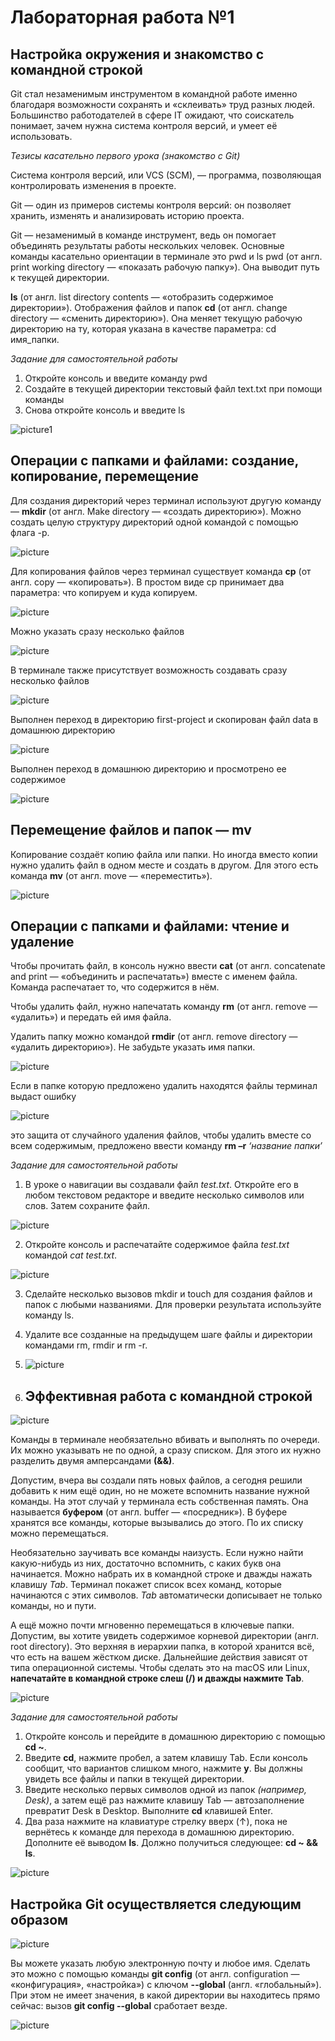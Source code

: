 # Лабораторная работа №1

## Настройка окружения и знакомство с командной строкой

Git стал незаменимым инструментом в командной работе именно благодаря возможности сохранять и «склеивать» труд разных людей. Большинство работодателей в сфере IT ожидают, что соискатель понимает, зачем нужна система контроля версий, и умеет её использовать.

*Тезисы касательно первого урока (знакомство с Git)*

Система контроля версий, или VCS (SCM), — программа, позволяющая контролировать изменения в проекте.

Git — один из примеров системы контроля версий: он позволяет хранить, изменять и анализировать историю проекта.

Git — незаменимый в команде инструмент, ведь он помогает объединять результаты работы нескольких человек.
Основные команды касательно ориентации в терминале это pwd и ls pwd (от англ. print working directory — «показать рабочую папку»). Она выводит путь к текущей директории.

**ls** (от англ. list directory contents — «отобразить содержимое директории»). Отображения файлов и папок
**cd** (от англ. change directory — «сменить директорию»). Она меняет текущую рабочую директорию на ту, которая указана в качестве параметра: cd имя_папки.

*Задание для самостоятельной работы*

1.	Откройте консоль и введите команду pwd
2.	Создайте в текущей директории текстовый файл text.txt при помощи команды
3.	Снова откройте консоль и введите ls
   
   ![picture1](img/image01.png)

## Операции с папками и файлами: создание, копирование, перемещение

Для создания директорий через терминал используют другую команду
—	**mkdir** (от англ. Make directory — «создать директорию»).
Можно создать целую структуру директорий одной командой с помощью флага -p.
 
![picture](img/image02.png)

Для копирования файлов через терминал существует команда **cp** (от англ. copy
—	«копировать»). В простом виде cp принимает два параметра: что копируем и куда копируем.

 ![picture](img/image03.png)

Можно указать сразу несколько файлов

![picture](img/image04.png)

В терминале также присутствует возможность создавать сразу несколько файлов
 
![picture](img/image05.png)

Выполнен переход в директорию first-project и скопирован файл data в домашнюю директорию
 
![picture](img/image06.png)

Выполнен	переход	в	домашнюю	директорию	и	просмотрено	ее содержимое

![picture](img/image07.png)

## Перемещение файлов и папок — mv

Копирование создаёт копию файла или папки. Но иногда вместо копии нужно удалить файл в одном месте и создать в другом. Для этого есть команда **mv** (от англ. move — «переместить»).
 
![picture](img/image08.png)

## Операции с папками и файлами: чтение и удаление

Чтобы прочитать файл, в консоль нужно ввести **cat** (от англ. concatenate and print — «объединить и распечатать») вместе с именем файла. Команда распечатает то, что содержится в нём.

Чтобы удалить файл, нужно напечатать команду **rm** (от англ. remove —
«удалить») и передать ей имя файла.

Удалить папку можно командой **rmdir** (от англ. remove directory —
«удалить директорию»). Не забудьте указать имя папки.

![picture](img/image09.png)

Если в папке которую предложено удалить находятся файлы терминал выдаст ошибку

![picture](img/image10.png)
 
это защита от случайного удаления файлов, чтобы удалить вместе со всем содержимым, предложено ввести команду **rm –r** *‘название папки’*

*Задание для самостоятельной работы*

1.	В уроке о навигации вы создавали файл *test.txt*. Откройте его в любом текстовом редакторе и введите несколько символов или слов. Затем
сохраните файл.
 
 ![picture](img/image11.png)

2.	Откройте консоль и распечатайте содержимое файла *test.txt* командой *cat test.txt*.

 ![picture](img/image12.png)

3.	Сделайте несколько вызовов mkdir и touch для создания файлов и папок с любыми названиями. Для проверки результата используйте команду ls.
4.	Удалите все созданные на предыдущем шаге файлы и директории командами rm, rmdir и rm -r.

5.	![picture](img/image13.png)

6.	## Эффективная работа с командной строкой

 ![picture](img/image14.png)
 
Команды в терминале необязательно вбивать и выполнять по очереди. Их можно указывать не по одной, а сразу списком. Для этого их нужно разделить двумя амперсандами **(&&)**. 

Допустим, вчера вы создали пять новых файлов, а сегодня решили добавить к ним ещё один, но не можете вспомнить название нужной команды. На этот случай у терминала есть собственная память. Она называется **буфером** (от англ. buffer — «посредник»). В буфере хранятся все команды, которые вызывались до этого. По их списку можно перемещаться.

Необязательно заучивать все команды наизусть. Если нужно найти какую-нибудь из них, достаточно вспомнить, с каких букв она начинается. Можно набрать их в командной строке и дважды нажать клавишу *Tab*. Терминал покажет список всех команд, которые начинаются с этих символов. *Tab* автоматически дописывает не только команды, но и пути.

А ещё можно почти мгновенно перемещаться в ключевые папки. Допустим, вы хотите увидеть содержимое корневой директории (англ. root directory). Это верхняя в иерархии папка, в которой хранится всё, что есть на вашем жёстком диске. Дальнейшие действия зависят от типа операционной системы. Чтобы сделать это на macOS или Linux, **напечатайте в командной строке слеш (/) и дважды нажмите Tab**.
 
![picture](img/image15.png)

*Задание для самостоятельной работы*

1.	Откройте консоль и перейдите в домашнюю директорию с помощью **cd ~**.
2.	Введите **cd**, нажмите пробел, а затем клавишу Tab. Если консоль сообщит, что вариантов слишком много, нажмите **y**. Вы должны увидеть все файлы и папки в текущей директории.
3.	Введите несколько первых символов одной из папок *(например, Desk)*, а затем ещё раз нажмите клавишу Tab — автозаполнение превратит Desk в Desktop. Выполните **cd** клавишей Enter.
4.	Два раза нажмите на клавиатуре стрелку вверх (↑), пока не вернётесь к команде для перехода в домашнюю директорию. Дополните её выводом **ls**. Должно	получиться	следующее:	**cd	~	&&	ls**.
 
 ![picture](img/image16.png)

## Настройка Git осуществляется следующим образом

![picture](img/image17.png)

Вы можете указать любую электронную почту и любое имя. Сделать это можно   с   помощью   команды   **git   config**   (от   англ.   configuration   —
«конфигурация», «настройка») с ключом **--global** (англ. «глобальный»). При этом не имеет значения, в какой директории вы находитесь прямо сейчас: вызов	**git	config	--global**	сработает	везде.

![picture](img/image18.png)
 

 



   



  
